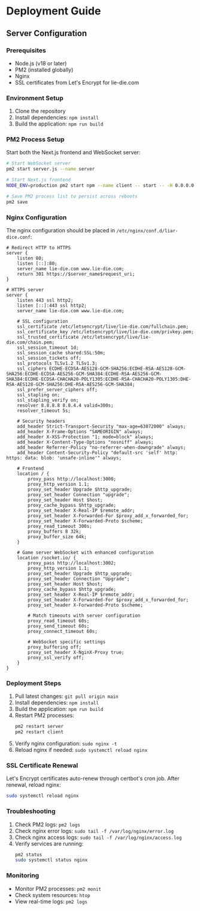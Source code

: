 # Deployment Guide

## Server Configuration

### Prerequisites
- Node.js (v18 or later)
- PM2 (installed globally)
- Nginx
- SSL certificates from Let's Encrypt for lie-die.com

### Environment Setup
1. Clone the repository
2. Install dependencies: `npm install`
3. Build the application: `npm run build`

### PM2 Process Setup
Start both the Next.js frontend and WebSocket server:
```bash
# Start WebSocket server
pm2 start server.js --name server

# Start Next.js frontend
NODE_ENV=production pm2 start npm --name client -- start -- -H 0.0.0.0

# Save PM2 process list to persist across reboots
pm2 save
```

### Nginx Configuration
The nginx configuration should be placed in `/etc/nginx/conf.d/liar-dice.conf`:

```nginx
# Redirect HTTP to HTTPS
server {
    listen 80;
    listen [::]:80;
    server_name lie-die.com www.lie-die.com;
    return 301 https://$server_name$request_uri;
}

# HTTPS server
server {
    listen 443 ssl http2;
    listen [::]:443 ssl http2;
    server_name lie-die.com www.lie-die.com;

    # SSL configuration
    ssl_certificate /etc/letsencrypt/live/lie-die.com/fullchain.pem;
    ssl_certificate_key /etc/letsencrypt/live/lie-die.com/privkey.pem;
    ssl_trusted_certificate /etc/letsencrypt/live/lie-die.com/chain.pem;
    ssl_session_timeout 1d;
    ssl_session_cache shared:SSL:50m;
    ssl_session_tickets off;
    ssl_protocols TLSv1.2 TLSv1.3;
    ssl_ciphers ECDHE-ECDSA-AES128-GCM-SHA256:ECDHE-RSA-AES128-GCM-SHA256:ECDHE-ECDSA-AES256-GCM-SHA384:ECDHE-RSA-AES256-GCM-SHA384:ECDHE-ECDSA-CHACHA20-POLY1305:ECDHE-RSA-CHACHA20-POLY1305:DHE-RSA-AES128-GCM-SHA256:DHE-RSA-AES256-GCM-SHA384;
    ssl_prefer_server_ciphers off;
    ssl_stapling on;
    ssl_stapling_verify on;
    resolver 8.8.8.8 8.8.4.4 valid=300s;
    resolver_timeout 5s;

    # Security headers
    add_header Strict-Transport-Security "max-age=63072000" always;
    add_header X-Frame-Options "SAMEORIGIN" always;
    add_header X-XSS-Protection "1; mode=block" always;
    add_header X-Content-Type-Options "nosniff" always;
    add_header Referrer-Policy "no-referrer-when-downgrade" always;
    add_header Content-Security-Policy "default-src 'self' http: https: data: blob: 'unsafe-inline'" always;

    # Frontend
    location / {
        proxy_pass http://localhost:3000;
        proxy_http_version 1.1;
        proxy_set_header Upgrade $http_upgrade;
        proxy_set_header Connection "upgrade";
        proxy_set_header Host $host;
        proxy_cache_bypass $http_upgrade;
        proxy_set_header X-Real-IP $remote_addr;
        proxy_set_header X-Forwarded-For $proxy_add_x_forwarded_for;
        proxy_set_header X-Forwarded-Proto $scheme;
        proxy_read_timeout 300s;
        proxy_buffers 8 32k;
        proxy_buffer_size 64k;
    }

    # Game server WebSocket with enhanced configuration
    location /socket.io/ {
        proxy_pass http://localhost:3002;
        proxy_http_version 1.1;
        proxy_set_header Upgrade $http_upgrade;
        proxy_set_header Connection "Upgrade";
        proxy_set_header Host $host;
        proxy_cache_bypass $http_upgrade;
        proxy_set_header X-Real-IP $remote_addr;
        proxy_set_header X-Forwarded-For $proxy_add_x_forwarded_for;
        proxy_set_header X-Forwarded-Proto $scheme;
        
        # Match timeouts with server configuration
        proxy_read_timeout 60s;
        proxy_send_timeout 60s;
        proxy_connect_timeout 60s;
        
        # WebSocket specific settings
        proxy_buffering off;
        proxy_set_header X-NginX-Proxy true;
        proxy_ssl_verify off;
    }
}
```

### Deployment Steps
1. Pull latest changes: `git pull origin main`
2. Install dependencies: `npm install`
3. Build the application: `npm run build`
4. Restart PM2 processes:
   ```bash
   pm2 restart server
   pm2 restart client
   ```
5. Verify nginx configuration: `sudo nginx -t`
6. Reload nginx if needed: `sudo systemctl reload nginx`

### SSL Certificate Renewal
Let's Encrypt certificates auto-renew through certbot's cron job. After renewal, reload nginx:
```bash
sudo systemctl reload nginx
```

### Troubleshooting
1. Check PM2 logs: `pm2 logs`
2. Check nginx error logs: `sudo tail -f /var/log/nginx/error.log`
3. Check nginx access logs: `sudo tail -f /var/log/nginx/access.log`
4. Verify services are running:
   ```bash
   pm2 status
   sudo systemctl status nginx
   ```

### Monitoring
- Monitor PM2 processes: `pm2 monit`
- Check system resources: `htop`
- View real-time logs: `pm2 logs`
